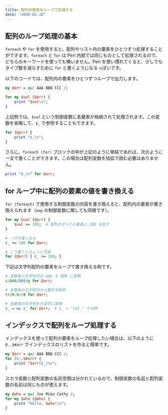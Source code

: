 ```yaml
---
title: 配列の要素をループで処理する
date: "2008-02-28"
---
```


配列のループ処理の基本
----

`foreach` や `for` を使用すると、配列やリスト内の要素をひとつずつ処理することができます。`foreach` と `for` は Perl 内部では同じものとして処理されるので、どちらのキーワードを使っても構いません。Perl を使い慣れてくると、少しでもタイプ数を減らすために `for` と書くようになるっぽいです。

以下のコードでは、配列内の要素をひとつずつループで出力します。

```perl
my @arr = qw/ AAA BBB CCC /;

for my $val (@arr) {
    print "$val\n";
}
```

上記例では、`$val` という制御変数に各要素が格納されて処理されます。この変数を省略して、`$_` で参照することもできます。

```perl
for (@arr) {
    print "$_\n";
}
```

さらに、`foreach (for)` ブロックの中が上記のように単純であれば、次のように一文で書くことができます。この場合は配列変数を括弧で囲む必要はありません。

```perl
print "$_\n" for @arr;
```


for ループ中に配列の要素の値を書き換える
----

`for (foreach)` で使用する制御変数の内容を書き換えると、配列内の要素が書き換えられます（`map` の制御変数に関しても同様です）。

```perl
for my $val (@arr) {
    $val += 100;  # 配列のすべての要素に 100 を足す
}

# 一行で書くなら
$_ += 100 for @arr;

# こう書くとちょっと冗長
for (@arr) { $_ += 100; }
```

下記は文字列配列の要素をループで書き換える例です。

```perl
# 全要素の文字列内の AAA を BBB に変更
s/AAA/BBB/g for @arr;

# 全要素の文字列内から数字を削除
tr/0-9//d for @arr;

# 全要素の文字列を大文字に変換
$_ = uc $_ for @arr;  # $_ = "\U$_" でもOK
```


インデックスで配列をループ処理する
----

インデックスを使って配列の要素をループ処理したい場合は、以下のように `0..$#arr` でインデックスのリストを作ると簡単です。

```perl
my @arr = qw/ AAA BBB CCC /;
for (0..$#arr) {
    print "$arr[$_]\n";
}
```

スカラ変数と配列変数の名前空間は分かれているので、制御変数の名前と配列変数の名前は同じものが使えます。

```perl
my @who = qw/ Joe Mike Cathy /;
for my $who (@who) {
    print "Hello, $who!\n";
}
```

